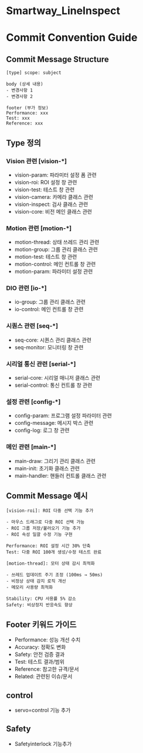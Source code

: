 # Smartway_LineInspect

# Commit Convention Guide

## Commit Message Structure

```
[type] scope: subject

body (상세 내용)
- 변경사항 1
- 변경사항 2

footer (부가 정보)
Performance: xxx
Test: xxx
Reference: xxx
```

## Type 정의

### Vision 관련 [vision-*]
- vision-param: 파라미터 설정 폼 관련
- vision-roi: ROI 설정 창 관련
- vision-test: 테스트 창 관련
- vision-camera: 카메라 클래스 관련
- vision-inspect: 검사 클래스 관련
- vision-core: 비전 메인 클래스 관련

### Motion 관련 [motion-*]
- motion-thread: 상태 쓰레드 관리 관련
- motion-group: 그룹 관리 클래스 관련
- motion-test: 테스트 창 관련
- motion-control: 메인 컨트롤 창 관련
- motion-param: 파라미터 설정 관련

### DIO 관련 [io-*]
- io-group: 그룹 관리 클래스 관련
- io-control: 메인 컨트롤 창 관련

### 시퀀스 관련 [seq-*]
- seq-core: 시퀀스 관리 클래스 관련
- seq-monitor: 모니터링 창 관련

### 시리얼 통신 관련 [serial-*]
- serial-core: 시리얼 매니저 클래스 관련
- serial-control: 통신 컨트롤 창 관련

### 설정 관련 [config-*]
- config-param: 프로그램 설정 파라미터 관련
- config-message: 메시지 박스 관련
- config-log: 로그 창 관련

### 메인 관련 [main-*]
- main-draw: 그리기 관리 클래스 관련
- main-init: 초기화 클래스 관련
- main-handler: 핸들러 컨트롤 클래스 관련

## Commit Message 예시

```
[vision-roi]: ROI 다중 선택 기능 추가

- 마우스 드래그로 다중 ROI 선택 가능
- ROI 그룹 저장/불러오기 기능 추가
- ROI 속성 일괄 수정 기능 구현

Performance: ROI 설정 시간 30% 단축
Test: 다중 ROI 100개 생성/수정 테스트 완료
```

```
[motion-thread]: 모터 상태 감시 최적화

- 쓰레드 업데이트 주기 조정 (100ms → 50ms)
- 비정상 상태 감지 로직 개선
- 메모리 사용량 최적화

Stability: CPU 사용률 5% 감소
Safety: 비상정지 반응속도 향상
```

## Footer 키워드 가이드
- Performance: 성능 개선 수치
- Accuracy: 정확도 변화
- Safety: 안전 검증 결과
- Test: 테스트 결과/범위
- Reference: 참고한 규격/문서
- Related: 관련된 이슈/문서

## control
- servo=control 기능 추가
## Safety
- Safetyinterlock 기능추가
